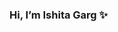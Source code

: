 ### Hi, I’m Ishita Garg ✨


<!---
Ishita056/Ishita056 is a ✨ special ✨ repository because its `README.md` (this file) appears on your GitHub profile.
You can click the Preview link to take a look at your changes.
--->
